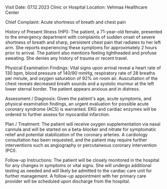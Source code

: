  Visit Date: 07.12.2023
Clinic or Hospital Location: Vehmaa Healthcare Center

Chief Complaint: Acute shortness of breath and chest pain

History of Present Illness (HPI): The patient, a 71-year-old female, presented to the emergency department with complaints of sudden onset of severe shortness of breath and sharp, persistent chest pain that radiates to her left arm. She reports experiencing these symptoms for approximately 2 hours prior to arrival. The patient also mentions feeling lightheaded and profuse sweating. She denies any history of trauma or recent travel.

Physical Examination Findings: Vital signs upon arrival reveal a heart rate of 130 bpm, blood pressure of 140/90 mmHg, respiratory rate of 28 breaths per minute, and oxygen saturation of 92% on room air. Auscultation of the chest reveals decreased breath sounds and a systolic murmur at the left lower sternal border. The patient appears anxious and in distress.

Assessment / Diagnosis: Given the patient's age, acute symptoms, and physical examination findings, an urgent evaluation for possible acute coronary syndrome (ACS) is warranted. EKG and cardiac enzymes will be ordered to further assess for myocardial infarction.

Plan / Treatment: The patient will receive oxygen supplementation via nasal cannula and will be started on a beta-blocker and nitrate for symptomatic relief and potential stabilization of the coronary arteries. A cardiology consultation has been requested, and the patient may require further interventions such as angiography or percutaneous coronary intervention (PCI).

Follow-up Instructions: The patient will be closely monitored in the hospital for any changes in symptoms or vital signs. She will undergo additional testing as needed and will likely be admitted to the cardiac care unit for further management. A follow-up appointment with her primary care provider will be scheduled upon discharge from the hospital.
